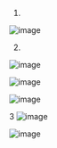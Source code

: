 1.
 ![image](https://github.com/user-attachments/assets/b01a45fb-976a-4d70-af2a-b9c511f10d88)

2.
![image](https://github.com/user-attachments/assets/aceb2c69-b439-46b2-886f-30128d4fa7b6)

![image](https://github.com/user-attachments/assets/bf6644ea-1029-46b1-b527-8d5a88d0f891)

![image](https://github.com/user-attachments/assets/5afc7088-a856-4f4f-97bf-5327e350fe45)

3
![image](https://github.com/user-attachments/assets/3a7722ce-b3e3-4dfe-95db-49e8e4bfde72)

![image](https://github.com/user-attachments/assets/dcae86f2-4e07-4165-8dbe-535276a7cf5d)
